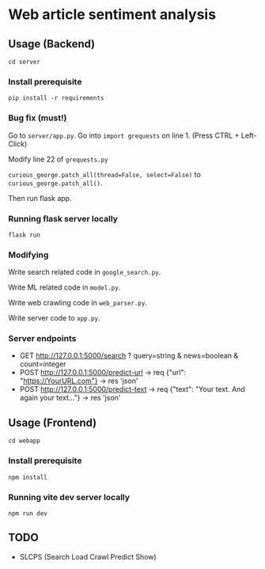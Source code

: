 # Web article sentiment analysis

## Usage (Backend)
`cd server`

### Install prerequisite
`pip install -r requirements`

### Bug fix (must!)
Go to `server/app.py`. Go into `import grequests` on line 1. (Press CTRL + Left-Click)

Modify line 22 of `grequests.py`

`curious_george.patch_all(thread=False, select=False)` to `curious_george.patch_all()`.

Then run flask app.

### Running flask server locally
`flask run`
### Modifying
Write search related code in `google_search.py`.

Write ML related code in `model.py`.

Write web crawling code in `web_parser.py`.

Write server code to `app.py`.

### Server endpoints

- GET http://127.0.0.1:5000/search ? query=string & news=boolean & count=integer
- POST http://127.0.0.1:5000/predict-url -> req {"url": "https://YourURL.com"} -> res 'json'
- POST http://127.0.0.1:5000/predict-text -> req {"text": "Your text. And again your text..."} -> res 'json'

## Usage (Frontend)
`cd webapp`

### Install prerequisite
`npm install`

### Running vite dev server locally
`npm run dev`

## TODO
- SLCPS (Search Load Crawl Predict Show)